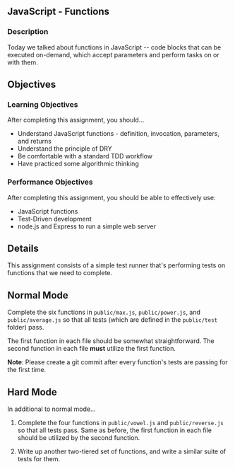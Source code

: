 ## JavaScript - Functions

### Description

Today we talked about functions in JavaScript -- code blocks that can be executed on-demand, which accept parameters and perform tasks on or with them.

## Objectives

### Learning Objectives

After completing this assignment, you should...

* Understand JavaScript functions - definition, invocation, parameters, and returns
* Understand the principle of DRY
* Be comfortable with a standard TDD workflow
* Have practiced some algorithmic thinking

### Performance Objectives

After completing this assignment, you should be able to effectively use:

* JavaScript functions
* Test-Driven development
* node.js and Express to run a simple web server

## Details

This assignment consists of a simple test runner that's performing tests on functions that we need to complete.

## Normal Mode

Complete the six functions in `public/max.js`, `public/power.js`, and `public/average.js` so that all tests (which are defined in the `public/test` folder) pass.

The first function in each file should be somewhat straightforward. The second function in each file **must** utilize the first function.

**Note**: Please create a git commit after every function's tests are passing for the first time.

## Hard Mode

In additional to normal mode...

1. Complete the four functions in `public/vowel.js` and `public/reverse.js` so that all tests pass. Same as before, the first function in each file should be utilized by the second function.

2. Write up another two-tiered set of functions, and write a similar suite of tests for them.